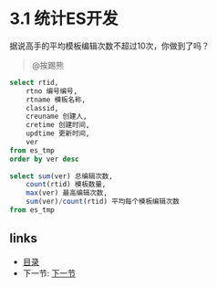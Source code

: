 # 3.1 统计ES开发
据说高手的平均模板编辑次数不超过10次，你做到了吗？

> @挨踢熊
```sql
select rtid,
	rtno 编号编号,
	rtname 模板名称,
	classid,
	creuname 创建人,
	cretime 创建时间,
	updtime 更新时间,
	ver 
from es_tmp
order by ver desc
 
select sum(ver) 总编辑次数,
	count(rtid) 模板数量,
	max(ver) 最高编辑次数,
	sum(ver)/count(rtid) 平均每个模板编辑次数 
from es_tmp
```
 
## links
  * [目录](<preface.md>)
  * 下一节: [下一节](<03.2.md>)
